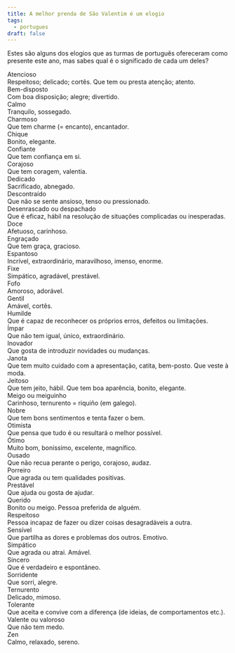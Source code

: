 ```yaml
---
title: A melhor prenda de São Valentim é um elogio
tags:
  - portugues
draft: false
---
```

Estes são alguns dos elogios que as turmas de português ofereceram como presente este ano, mas sabes qual é o significado de cada um deles?

<e-card color="1">
  <div>Atencioso</div>
  <div>Respeitoso; delicado; cortês. Que tem ou presta atenção; atento.</div>
</e-card>

<e-card color="5">
  <div>Bem-disposto</div>
  <div>Com boa disposição; alegre; divertido.</div>
</e-card>

<e-card color="7">
  <div>Calmo</div>
  <div>Tranquilo, sossegado.</div>
</e-card>

<e-card color="10">
  <div>Charmoso</div>
  <div>Que tem charme (= encanto), encantador.</div>
</e-card>

<e-card color="2">
  <div>Chique</div>
  <div>Bonito, elegante.</div>
</e-card>

<e-card color="3">
  <div>Confiante</div>
  <div>Que tem confiança em si.</div>
</e-card>

<e-card color="4">
  <div>Corajoso</div>
  <div>Que tem coragem, valentia.</div>
</e-card>

<e-card color="1">
  <div>Dedicado</div>
  <div>Sacrificado, abnegado.</div>
</e-card>

<e-card color="5">
  <div>Descontraído</div>
  <div>Que não se sente ansioso, tenso ou pressionado.</div>
</e-card>

<e-card color="10">
  <div>Desenrascado ou despachado</div>
  <div>Que é eficaz, hábil na resolução de situações complicadas ou inesperadas.</div>
</e-card>

<e-card color="7">
  <div>Doce</div>
  <div>Afetuoso, carinhoso.</div>
</e-card>

<e-card color="10">
  <div>Engraçado</div>
  <div>Que tem graça, gracioso.</div>
</e-card>

<e-card color="1">
  <div>Espantoso</div>
  <div>Incrível, extraordinário, maravilhoso, imenso, enorme.</div>
</e-card>

<e-card color="2">
  <div>Fixe</div>
  <div>Simpático, agradável, prestável.</div>
</e-card>

<e-card color="3">
  <div>Fofo</div>
  <div>Amoroso, adorável.</div>
</e-card>

<e-card color="4">
  <div>Gentil</div>
  <div>Amável, cortês.</div>
</e-card>

<e-card color="1">
  <div>Humilde</div>
  <div>Que é capaz de reconhecer os próprios erros, defeitos ou limitações.</div>
</e-card>

<e-card color="5">
  <div>Ímpar</div>
  <div>Que não tem igual, único, extraordinário.</div>
</e-card>

<e-card color="7">
  <div>Inovador</div>
  <div>Que gosta de introduzir novidades ou mudanças.</div>
</e-card>

<e-card color="3">
  <div>Janota</div>
  <div>Que tem muito cuidado com a apresentação, catita, bem-posto. Que veste à moda.</div>
</e-card>

<e-card color="1">
  <div>Jeitoso</div>
  <div>Que tem jeito, hábil. Que tem boa aparência, bonito, elegante.</div>
</e-card>

<e-card color="5">
  <div>Meigo ou meiguinho</div>
  <div>Carinhoso, ternurento = riquiño (em galego).</div>
</e-card>

<e-card color="7">
  <div>Nobre</div>
  <div>Que tem bons sentimentos e tenta fazer o bem.</div>
</e-card>

<e-card color="1">
  <div>Otimista</div>
  <div>Que pensa que tudo é ou resultará o melhor possível.</div>
</e-card>

<e-card color="10">
  <div>Ótimo</div>
  <div>Muito bom, boníssimo, excelente, magnífico.</div>
</e-card>

<e-card color="5">
  <div>Ousado</div>
  <div>Que não recua perante o perigo, corajoso, audaz.</div>
</e-card>

<e-card color="2">
  <div>Porreiro</div>
  <div>Que agrada ou tem qualidades positivas.</div>
</e-card>

<e-card color="3">
  <div>Prestável</div>
  <div>Que ajuda ou gosta de ajudar.</div>
</e-card>

<e-card color="4">
  <div>Querido</div>
  <div>Bonito ou meigo. Pessoa preferida de alguém.</div>
</e-card>

<e-card color="1">
  <div>Respeitoso</div>
  <div>Pessoa incapaz de fazer ou dizer coisas desagradáveis a outra.</div>
</e-card>

<e-card color="9">
  <div>Sensível</div>
  <div>Que partilha as dores e problemas dos outros. Emotivo.</div>
</e-card>

<e-card color="5">
  <div>Simpático</div>
  <div>Que agrada ou atrai. Amável.</div>
</e-card>

<e-card color="2">
  <div>Sincero</div>
  <div>Que é verdadeiro e espontâneo.</div>
</e-card>

<e-card color="8">
  <div>Sorridente</div>
  <div>Que sorri, alegre.</div>
</e-card>

<e-card color="7">
  <div>Ternurento</div>
  <div>Delicado, mimoso.</div>
</e-card>

<e-card color="10">
  <div>Tolerante</div>
  <div>Que aceita e convive com a diferença (de ideias, de comportamentos etc.).</div>
</e-card>

<e-card color="2">
  <div>Valente ou valoroso</div>
  <div>Que não tem medo.</div>
</e-card>

<e-card color="3">
  <div>Zen</div>
  <div>Calmo, relaxado, sereno.</div>
</e-card>